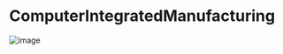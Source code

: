 # ComputerIntegratedManufacturing

![image](https://github.com/chuench7/ComputerIntegratedManufacturing/assets/131155198/7e464978-13de-4f67-8148-39e104f39f02)

